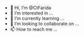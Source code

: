 - 👋 Hi, I’m @CtFarida
- 👀 I’m interested in ...
- 🌱 I’m currently learning ...
- 💞️ I’m looking to collaborate on ...
- 📫 How to reach me ...

<!---
CtFarida/CtFarida is a ✨ special ✨ repository because its `README.md` (this file) appears on your GitHub profile.
You can click the Preview link to take a look at your changes.
--->
